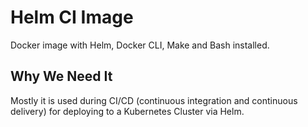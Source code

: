 # Helm CI Image

Docker image with Helm, Docker CLI, Make and Bash installed.

## Why We Need It

Mostly it is used during CI/CD (continuous integration and continuous delivery) for deploying to a Kubernetes Cluster via Helm.

